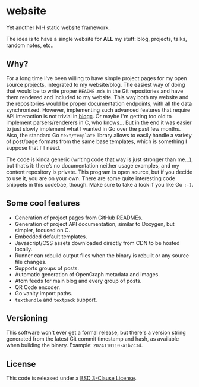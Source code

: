 # website
Yet another NIH static website framework.

The idea is to have a single website for **ALL** my stuff: blog, projects, talks, random notes, etc..

## Why?
For a long time I've been willing to have simple project pages for my open source projects, integrated to my website/blog. The easiest way of doing that would be to write proper `README.md`s in the Git repositories and have them rendered and included to my website. This way both my website and the repositories would be proper documentation endpoints, with all the data synchronized. However, implementing such advanced features that require API interaction is not trivial in [blogc](https://blogc.rgm.io/). Or maybe I'm getting too old to implement parsers/renderers in C, who knows… But in the end it was easier to just slowly implement what I wanted in Go over the past few months. Also, the standard Go `text/template` library allows to easily handle a variety of post/page formats from the same base templates, which is something I suppose that I'll need.

The code is kinda generic (writing code that way is just stronger than me...), but that’s it: there’s no documentation neither usage examples, and my content repository is private. This program is open source, but if you decide to use it, you are on your own. There are some quite interesting code snippets in this codebae, though. Make sure to take a look if you like Go `:-)`.

## Some cool features
- Generation of project pages from GitHub READMEs.
- Generation of project API documentation, similar to Doxygen, but simpler, focused on C.
- Embedded default templates.
- Javascript/CSS assets downloaded directly from CDN to be hosted locally.
- Runner can rebuild output files when the binary is rebuilt or any source file changes.
- Supports groups of posts.
- Automatic generation of OpenGraph metadata and images.
- Atom feeds for main blog and every group of posts.
- QR Code encoder.
- Go vanity import paths.
- `textbundle` and `textpack` support.

## Versioning
This software won't ever get a formal release, but there's a version string generated from the latest Git commit timestamp and hash, as available when building the binary. Example: `2024110110-a1b2c3d`.

## License
This code is released under a [BSD 3-Clause License](LICENSE).
